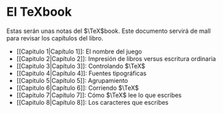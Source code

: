 # El TeXbook

Estas serán unas notas del $\TeX$book. Este documento servirá de mall para revisar los capítulos del libro.

- [[Capitulo 1|Capítulo 1]]: El nombre del juego
- [[Capitulo 2|Capítulo 2]]: Impresión de libros versus escritura ordinaria
- [[Capitulo 3|Capítulo 3]]: Controlando $\TeX$
- [[Capitulo 4|Capítulo 4]]: Fuentes tipográficas
- [[Capitulo 5|Capítulo 5]]: Agrupamiento
- [[Capitulo 6|Capítulo 6]]: Corriendo $\TeX$
- [[Capitulo 7|Capítulo 7]]: Cómo $\TeX$ lee lo que escribes
- [[Capitulo 8|Capítulo 8]]: Los caracteres que escribes